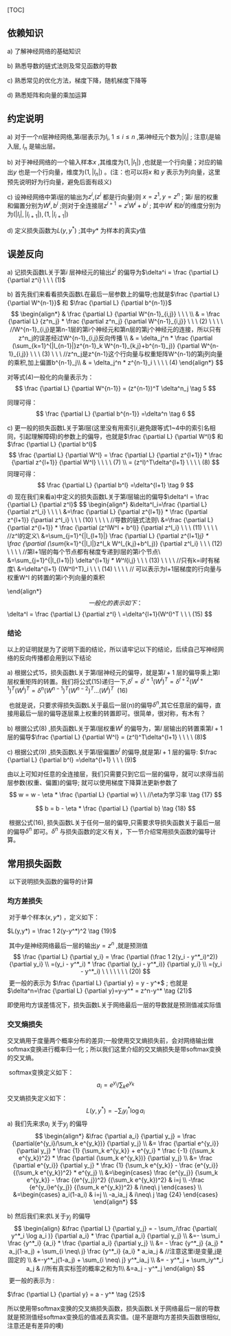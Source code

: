 [TOC]



## 依赖知识

a) 了解神经网络的基础知识

b) 熟悉导数的链式法则及常见函数的导数

c) 熟悉常见的优化方法，梯度下降，随机梯度下降等

d) 熟悉矩阵和向量的乘加运算



## 约定说明

a) 对于一个$n$层神经网络,第$i$层表示为$l_i, \  1 \le i \le n$ ,第$i$神经元个数为$|l_i|$ ; 注意$l_i$是输入层, $l_n$ 是输出层。



b) 对于神经网络的一个输入样本$x$ ,其维度为$(1,|l_1|)$ ,也就是一个行向量；对应的输出$y$ 也是一个行向量，维度为$(1,|l_n|)$ 。(注：也可以将$x$ 和 $y$ 表示为列向量，这里预先说明好为行向量，避免后面有歧义)



c) 设神经网络中第i层的输出为$z^i$,($z^i$ 都是行向量)则 $x=z^1, y=z^n$ ; 第$i$ 层的权重和偏置分别为$W^i, b^i$ ;则对于全连接层$z^{i+1} = z^iW^i + b^i$ ; 其中$W^i$ 和$b^i$的维度分别为为$(|l_i|,|l_{i+1}|),(1,|l_{i+1}|)$ 



d) 定义损失函数为$L(y,y^*)$ ;其中$y*$ 为样本的真实$y$值



## 误差反向

a) 记损失函数L关于第$i$ 层神经元的输出$z^i$ 的偏导为$\delta^i = \frac {\partial L} {\partial z^i}  \ \ \ (1)$

b) 首先我们来看看损失函数L在最后一层参数上的偏导;也就是$\frac {\partial L} {\partial W^{n-1}}$ 和 $\frac {\partial L} {\partial b^{n-1}}$
$$
\begin{align*}
& \frac {\partial L} {\partial W^{n-1}_{i,j}} \ \ \  \\
& = \frac {\partial L} {z^n_j} * \frac {\partial z^n_j} {\partial W^{n-1}_{i,j}}  \ \ \ (2)  \ \ \ \ //W^{n-1}_{i,j}是第n-1层的第i个神经元和第n层的第j个神经元的连接，所以只有z^n_j的误差经过W^{n-1}_{i,j}反向传播 \\
& =  \delta_j^n * \frac {\partial (\sum_{k=1}^{|l_{n-1}|}z^{n-1}_k W^{n-1}_{k,j}+b^{n-1}_j)} {\partial W^{n-1}_{i,j}} \ \ \  (3) \ \ \  //z^n_j是z^{n-1}这个行向量与权重矩阵W^{n-1}的第j列向量的乘积,加上偏置b^{n-1}_j\\
& = \delta_j^n * z^{n-1}_i \ \ \ \ (4)
\end{align*}
$$



对等式(4)一般化的向量表示为：
$$
\frac {\partial L} {\partial W^{n-1}} = (z^{n-1})^T \delta^n_j  \tag 5
$$

同理可得：
$$
\frac {\partial L} {\partial b^{n-1}} =\delta^n  \tag 6
$$


c) 更一般的损失函数L关于第$l$层(这里没有用索引$i$,避免跟等式1~4中的索引名相同，引起理解障碍)的参数上的偏导，也就是$\frac {\partial L} {\partial W^l}$ 和 $\frac {\partial L} {\partial b^l}$
$$
\frac {\partial L} {\partial W^l} = \frac {\partial L} {\partial z^{l+1}} * \frac {\partial z^{l+1}} {\partial W^l}    \ \ \ \ (7)  \\
= (z^l)^T\delta^{l+1}  \ \ \ \ (8)
$$
同理可得：
$$
\frac {\partial L} {\partial b^l} =\delta^{l+1} \tag 9
$$
d) 现在我们来看a)中定义的损失函数L关于第$l$层输出的偏导$\delta^l = \frac {\partial L} {\partial z^l}$
$$
\begin{align*}
&\delta^l_i=\frac {\partial L} {\partial z^l_i}  \ \ \   \\
&=\frac {\partial L} {\partial z^{l+1}} * \frac {\partial z^{l+1}} {\partial z^l_i}  \ \ \  (10)  \ \ \ \ //导数的链式法则\\
&=\frac {\partial L} {\partial z^{l+1}} * \frac {\partial (z^lW^l + b^l)} {\partial z^l_i} \ \ \  (11)  \ \ \ \ //z^l的定义\\
&=\sum_{j=1}^{|l_{l+1}|} \frac {\partial L} {\partial z^{l+1}_j} *  \frac {\partial (\sum_{k=1}^{|l_l|}z^l_k W^l_{k,j}+b^l_j)} {\partial z^l_i} \ \ \  (12)  \ \ \ \ //第l+1层的每个节点都有梯度专递到l层的第i个节点\\
&=\sum_{j=1}^{|l_{l+1}|} \delta^{l+1}_j * W^l_{i,j} \ \ \  (13)  \ \ \ \ //只有k=i时有梯度\\
&=\delta^{l+1} ((W^l)^T)_i  \ \ \  (14)  \ \ \ \ // 可以表示为l+1层梯度的行向量与权重W^l 的转置的第i个列向量的乘积

\end{align*}
$$
一般化的表示如下：
$$
\delta^l = \frac {\partial L} {\partial z^l} \\
=\delta^{l+1}(W^l)^T \ \ \ (15)
$$

### 结论

​        以上的证明就是为了说明下面的结论，所以请牢记以下的结论，后续自己写神经网络的反向传播都会用到以下结论

a) 根据公式15，损失函数L关于第$l$层神经元的偏导，就是第$l+1$ 层的偏导乘上第l层权重矩阵的转置。我们将公式(15)递归一下,$\delta^l=\delta^{l+1}(W^l)^T=\delta^{l+2}(W^{l+1})^T(W^l)^T=\delta^n(W^{n-1})^T(W^{n-2})^T...(W^l)^T \ \ (16)$

​    也就是说，只要求得损失函数L关于最后一层(n)的偏导$\delta^n$,其它任意层的偏导，直接用最后一层的偏导逐层乘上权重的转置即可。很简单，很对称，有木有？



b) 根据公式(8) ,损失函数L关于第$l$层权重$W^l$ 的偏导为，第$l$ 层输出的转置乘第$l+1$ 层的偏导$\frac {\partial L} {\partial W^l} = (z^l)^T\delta^{l+1}  \ \ \ \ (8)$



c) 根据公式(9) ,损失函数L关于第$l$层偏置$b^l$ 的偏导,就是第$l+1$ 层的偏导: $\frac {\partial L} {\partial b^l} =\delta^{l+1}  \ \ \ (9)$

​         由以上可知对任意的全连接层，我们只需要只到它后一层的偏导，就可以求得当前层参数(权重、偏置)的偏导; 就可以使用梯度下降算法更新参数了 
$$
w = w - \eta * \frac {\partial L} {\partial w}             \ \ //\eta为学习率 \tag {17} 
$$

$$
b = b - \eta * \frac {\partial L} {\partial b}  \tag {18}
$$

​          根据公式(16), 损失函数L关于任何一层的偏导,只需要求导损失函数关于最后一层的偏导$\delta^n$ 即可。$\delta^n$ 与损失函数的定义有关，下一节介绍常用损失函数的偏导计算。



## 常用损失函数

​         以下说明损失函数的偏导的计算

### 均方差损失

​          对于单个样本$(x,y*)$ ，定义如下：

$L(y,y*) = \frac 1 2(y-y^*)^2 \tag {19}$

​          其中$y$是神经网络最后一层的输出$y=z^n$ ,就是预测值
$$
\frac {\partial L} {\partial y_i} = \frac {\partial (\frac 1 2(y_i - y^*_i)^2)} {\partial y_i} \\ 
=(y_i - y^*_i) * \frac {\partial (y_i - y^*_i)} {\partial y_i} \\
=(y_i - y^*_i)    \ \ \ \ \ \ \ (20)
$$
​         更一般的表示为 $\frac {\partial L} {\partial y} = y - y^*$ ; 也就是$\delta^n=\frac {\partial L} {\partial y}=y-y^* = z^n-y^*      \tag {21}$

​         即使用均方误差情况下，损失函数L关于网络最后一层的导数就是预测值减实际值

### 交叉熵损失

​         交叉熵用于度量两个概率分布的差异;一般使用交叉熵损失前，会对网络输出做softmax变换进行概率归一化；所以我们这里介绍的交叉熵损失是带softmax变换的交叉熵。

​          softmax变换定义如下：
$$
a_i=e^{y_i}/\sum_k e^{y_k}  \tag {22}
$$
​          交叉熵损失定义如下：
$$
L(y,y^*) = - \sum_i y^*_i \log a_i \tag {23}
$$
a) 我们先来求$a_i$ 关于$y_j$ 的偏导
$$
\begin{align*}
&\frac {\partial a_i} {\partial y_j} = \frac {\partial(e^{y_i}/\sum_k e^{y_k})} {\partial y_j} \\
&= \frac {\partial e^{y_i}} {\partial y_j} * \frac {1} {\sum_k e^{y_k}} +  e^{y_i} * \frac {-1} {(\sum_k e^{y_k})^2} * \frac {\partial (\sum_k e^{y_k})} {\partial y_j} \\
&= \frac {\partial e^{y_i}} {\partial y_j} * \frac {1} {\sum_k e^{y_k}} -   \frac {e^{y_i}} {(\sum_k e^{y_k})^2} * e^{y_j} \\
&=\begin{cases}
\frac {e^{y_j}} {\sum_k e^{y_k}} - \frac {(e^{y_j})^2} {(\sum_k e^{y_k})^2}  &  i=j \\
-\frac {e^{y_i}e^{y_j}} {(\sum_k e^{y_k})^2}  & i\neq\ j
\end{cases} \\
&=\begin{cases}
a_i(1-a_i)  &  i=j  \\
-a_ia_j  & i\neq\ j  \tag {24}
\end{cases} 
\end{align*}
$$


b) 然后我们来求L关于$y_j$ 的偏导
$$
\begin{align}
&\frac {\partial L} {\partial y_j} = - \sum_i\frac {\partial( y^*_i \log a_i )} {\partial a_i} * \frac {\partial a_i} {\partial y_j} \\
&=- \sum_i \frac {y^*_i} {a_i} * \frac {\partial a_i} {\partial y_j} \\
&= - \frac {y^*_j} {a_j} * a_j(1-a_j) + \sum_{i \neq\ j}  \frac {y^*_i} {a_i} * a_ia_j & //注意这里i是变量,j是固定的 \\
&=-y^*_j(1-a_j) + \sum_{i \neq\ j} y^*_ia_j \\
&= - y^*_j + \sum_iy^*_i a_j  & //所有真实标签的概率之和为1\\
&=a_j - y^*_j
\end{align}
$$
​     更一般的表示为 :

$\frac {\partial L} {\partial y} = a - y^*  \tag {25}$

​        所以使用带softmax变换的交叉熵损失函数，损失函数L关于网络最后一层的导数就是预测值经softmax变换后的值减去真实值。(是不是跟均方差损失函数很相似,注意还是有差异的噢)

